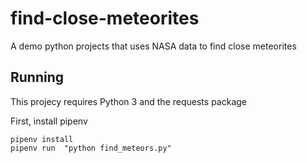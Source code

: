 # find-close-meteorites
A demo python projects that uses NASA data to find close meteorites

## Running

This projecy requires Python 3 and the requests package

First, install pipenv

```
pipenv install
pipenv run  "python find_meteors.py"